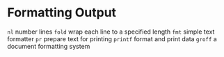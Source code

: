 # Formatting Output

`nl` number lines
`fold` wrap each line to a specified length
`fmt` simple text formatter
`pr` prepare text for printing
`printf` format and print data
`groff` a document formatting system

